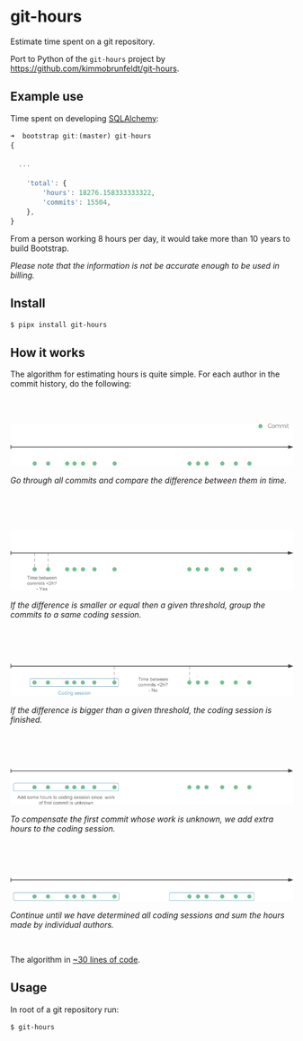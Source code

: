 # git-hours

Estimate time spent on a git repository.

Port to Python of the `git-hours` project by <https://github.com/kimmobrunfeldt/git-hours>.

## Example use

Time spent on developing [SQLAlchemy](https://github.com/sqlalchemy/sqlalchemy.git):

```javascript
➜  bootstrap git:(master) git-hours
{

  ...

    'total': {
        'hours': 18276.158333333322,
        'commits': 15504,
    },
}
```

From a person working 8 hours per day, it would take more than 10 years to build Bootstrap.

*Please note that the information is not be accurate enough to be used in billing.*

## Install

    $ pipx install git-hours


## How it works

The algorithm for estimating hours is quite simple. For each author in the commit history, do the following:

<br><br>

![](docs/step0.png)

*Go through all commits and compare the difference between
them in time.*

<br><br><br>

![](docs/step1.png)

*If the difference is smaller or equal then a given threshold, group the commits
to a same coding session.*

<br><br><br>

![](docs/step2.png)

*If the difference is bigger than a given threshold, the coding session is finished.*

<br><br><br>

![](docs/step3.png)

*To compensate the first commit whose work is unknown, we add extra hours to the coding session.*

<br><br><br>

![](docs/step4.png)

*Continue until we have determined all coding sessions and sum the hours
made by individual authors.*

<br>

The algorithm in [~30 lines of code](https://github.com/kimmobrunfeldt/git-hours/blob/8aaeee237cb9d9028e7a2592a25ad8468b1f45e4/index.js#L114-L143).

## Usage

In root of a git repository run:

    $ git-hours

